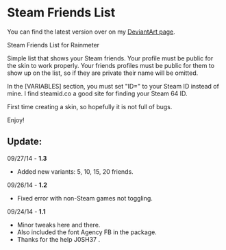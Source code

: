 # Steam Friends List

You can find the latest version over on my [DeviantArt page](http://fav.me/d80a98o).

Steam Friends List for Rainmeter

Simple list that shows your Steam friends.
Your profile must be public for the skin to work properly.
Your friends profiles must be public for them to show up on the list, so if they are private their name will be omitted.

In the [VARIABLES] section, you must set "ID=" to your Steam ID instead of mine.
I find steamid.co a good site for finding your Steam 64 ID.

First time creating a skin, so hopefully it is not full of bugs.

Enjoy!

## Update:

09/27/14 - **1.3**
* Added new variants: 5, 10, 15, 20 friends.

09/26/14 - **1.2** 
* Fixed error with non-Steam games not toggling.

09/24/14 - **1.1**
* Minor tweaks here and there. 
* Also included the font Agency FB in the package. 
* Thanks for the help J0SH37 .
